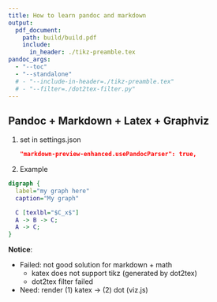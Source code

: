 ```yaml
---
title: How to learn pandoc and markdown
output:
  pdf_document:
    path: build/build.pdf
    include:
      in_header: ./tikz-preamble.tex
pandoc_args:
  - "--toc"
  - "--standalone"
  # - "--include-in-header=./tikz-preamble.tex"
  # - "--filter=./dot2tex-filter.py"
---
```


## Pandoc + Markdown + Latex + Graphviz

1. set in settings.json

   ```json
   "markdown-preview-enhanced.usePandocParser": true,
   ```

1. Example

```dot
digraph {
  label="my graph here"
  caption="My graph"

  C [texlbl="$C_x$"]
  A -> B -> C;
  A -> C;
}
```

**Notice**:

- Failed: not good solution for markdown + math
  - katex does not support tikz (generated by dot2tex)
  - dot2tex filter failed
- Need: render (1) katex -> (2) dot (viz.js)
